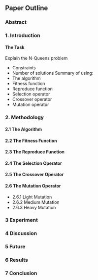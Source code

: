 ## Paper Outline

### Abstract
### 1. Introduction
#### The Task
Explain the N-Queens problem
- Constraints
- Number of solutions
Summary of using:
- The algorithm
- Fitness function
- Reproduce function
- Selection operator
- Crossover operator
- Mutation operator
### 2. Methodology
#### 2.1 The Algorithm
#### 2.2 The Fitness Function
#### 2.3 The Reproduce Function
#### 2.4 The Selection Operator
#### 2.5 The Crossover Operator
#### 2.6 The Mutation Operator
- 2.6.1 Light Mutation
- 2.6.2 Medium Mutation
- 2.6.3 Heavy Mutation
### 3 Experiment
### 4 Discussion
### 5 Future
### 6 Results
### 7 Conclusion
